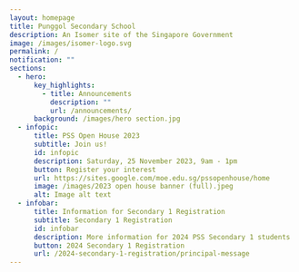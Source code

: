 ```yaml
---
layout: homepage
title: Punggol Secondary School
description: An Isomer site of the Singapore Government
image: /images/isomer-logo.svg
permalink: /
notification: ""
sections:
  - hero:
      key_highlights:
        - title: Announcements
          description: ""
          url: /announcements/
      background: /images/hero section.jpg
  - infopic:
      title: PSS Open House 2023
      subtitle: Join us!
      id: infopic
      description: Saturday, 25 November 2023, 9am - 1pm
      button: Register your interest
      url: https://sites.google.com/moe.edu.sg/pssopenhouse/home
      image: /images/2023 open house banner (full).jpeg
      alt: Image alt text
  - infobar:
      title: Information for Secondary 1 Registration
      subtitle: Secondary 1 Registration
      id: infobar
      description: More information for 2024 PSS Secondary 1 students
      button: 2024 Secondary 1 Registration
      url: /2024-secondary-1-registration/principal-message
---
```

